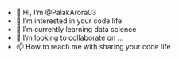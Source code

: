 - 👋 Hi, I’m @PalakArora03
- 👀 I’m interested in your code life
- 🌱 I’m currently learning data science
- 💞️ I’m looking to collaborate on ...
- 📫 How to reach me with sharing your code life

<!---
PalakArora03/PalakArora03 is a ✨ special ✨ repository because its `README.md` (this file) appears on your GitHub profile.
You can click the Preview link to take a look at your changes.
--->
